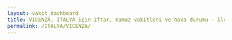 ```yaml
---
layout: vakit_dashboard
title: VICENZA, ITALYA için iftar, namaz vakitleri ve hava durumu - ilçe/eyalet seç
permalink: /ITALYA/VICENZA/
---
```


<script type="text/javascript">
  var GLOBAL_COUNTRY = 'ITALYA';
  var GLOBAL_CITY = 'VICENZA';
  var GLOBAL_STATE = '';
  var lat = 72;
  var lon = 21;
</script>
